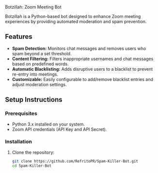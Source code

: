 
Botzillah: Zoom Meeting Bot

Botzillah is a Python-based bot designed to enhance Zoom meeting experiences by providing automated moderation and spam prevention.

## Features

- **Spam Detection:** Monitors chat messages and removes users who spam beyond a set threshold.
- **Content Filtering:** Filters inappropriate usernames and chat messages based on predefined words.
- **Automatic Blacklisting:** Adds disruptive users to a blacklist to prevent re-entry into meetings.
- **Customizable:** Easily configurable to add/remove blacklist entries and adjust moderation settings.

## Setup Instructions

### Prerequisites

- Python 3.x installed on your system.
- Zoom API credentials (API Key and API Secret).

### Installation

1. Clone the repository:
   ```bash
   git clone https://github.com/RefritoPR/Spam-Killer-Bot.git
   cd Spam-Killer-Bot

